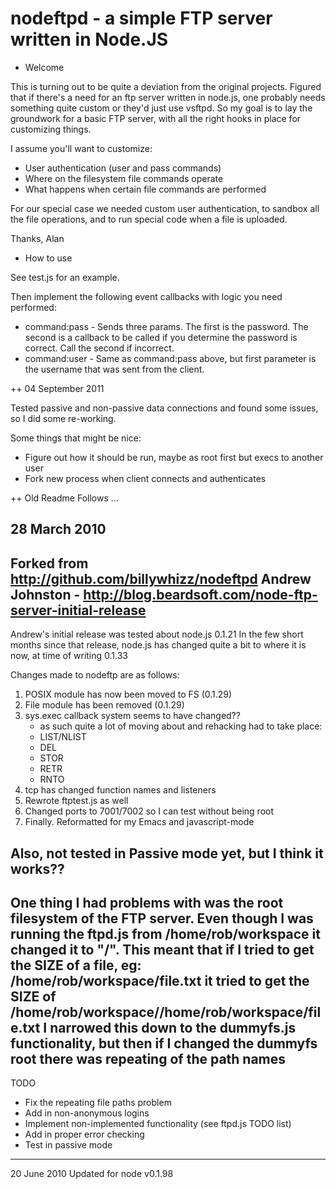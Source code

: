 nodeftpd - a simple FTP server written in Node.JS
====

+ Welcome

This is turning out to be quite a deviation from the original projects. Figured that if there's a need for an ftp server written in node.js, one probably needs something quite custom or they'd just use vsftpd. So my goal is to lay the groundwork for a basic FTP server, with all the right hooks in place for customizing things.

I assume you'll want to customize:

* User authentication (user and pass commands)
* Where on the filesystem file commands operate
* What happens when certain file commands are performed

For our special case we needed custom user authentication, to sandbox all the file operations, and to run special code when a file is uploaded.

Thanks,
    Alan

+ How to use

See test.js for an example.

Then implement the following event callbacks with logic you need performed:

* command:pass - Sends three params. The first is the password. The second is a callback to be called if you determine the password is correct. Call the second if incorrect.
* command:user - Same as command:pass above, but first parameter is the username that was sent from the client.

++ 04 September 2011

Tested passive and non-passive data connections and found some issues, so I did some re-working.

Some things that might be nice:

* Figure out how it should be run, maybe as root first but execs to another user
* Fork new process when client connects and authenticates



++ Old Readme Follows ...

28 March 2010
--------------------------------------------------------------------------------
Forked from http://github.com/billywhizz/nodeftpd 
Andrew Johnston - http://blog.beardsoft.com/node-ftp-server-initial-release
--------------------------------------------------------------------------------
Andrew's initial release was tested about node.js 0.1.21
In the few short months since that release, node.js has changed quite a bit
to where it is now, at time of writing 0.1.33

Changes made to nodeftp are as follows:

1. POSIX module has now been moved to FS (0.1.29)
2. File module has been removed (0.1.29)
3. sys.exec callback system seems to have changed??
   - as such quite a lot of moving about and rehacking had to take place:
   - LIST/NLIST
   - DEL
   - STOR
   - RETR
   - RNTO
4. tcp has changed function names and listeners
5. Rewrote ftptest.js as well
7. Changed ports to 7001/7002 so I can test without being root
8. Finally. Reformatted for my Emacs and javascript-mode

Also, not tested in Passive mode yet, but I think it works??
--------------------------------------------------------------------------------
One thing I had problems with was the root filesystem of the FTP server.
Even though I was running the ftpd.js from /home/rob/workspace it changed
it to "/". This meant that if I tried to get the SIZE of a file, eg: 
/home/rob/workspace/file.txt
it tried to get the SIZE of
/home/rob/workspace//home/rob/workspace/file.txt
I narrowed this down to the dummyfs.js functionality, but then
if I changed the dummyfs root there was repeating of the path names
--------------------------------------------------------------------------------
TODO
- Fix the repeating file paths problem
- Add in non-anonymous logins
- Implement non-implemented functionality (see ftpd.js TODO list)
- Add in proper error checking
- Test in passive mode
--------------------------------------------------------------------------------
20 June 2010
Updated for node v0.1.98